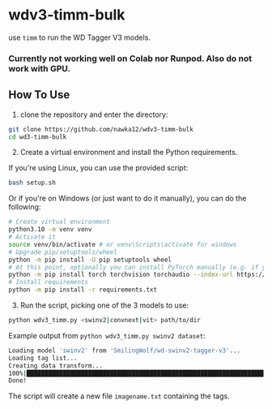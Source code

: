# wdv3-timm-bulk

use `timm` to run the WD Tagger V3 models.

### Currently not working well on Colab nor Runpod. Also do not work with GPU.

## How To Use

1. clone the repository and enter the directory:
```sh
git clone https://github.com/nawka12/wdv3-timm-bulk
cd wd3-timm-bulk
```

2. Create a virtual environment and install the Python requirements.

If you're using Linux, you can use the provided script:
```sh
bash setup.sh
```

Or if you're on Windows (or just want to do it manually), you can do the following:
```sh
# Create virtual environment
python3.10 -m venv venv
# Activate it
source venv/bin/activate # or venv\Scripts\activate for windows
# Upgrade pip/setuptools/wheel
python -m pip install -U pip setuptools wheel
# At this point, optionally you can install PyTorch manually (e.g. if you are not using an nVidia GPU)
python -m pip install torch torchvision torchaudio --index-url https://download.pytorch.org/whl/cpu
# Install requirements
python -m pip install -r requirements.txt
```

3. Run the script, picking one of the 3 models to use:
```sh
python wdv3_timm.py <swinv2|convnext|vit> path/to/dir
```

Example output from `python wdv3_timm.py swinv2 dataset`:
```sh
Loading model 'swinv2' from 'SmilingWolf/wd-swinv2-tagger-v3'...
Loading tag list...
Creating data transform...
100%|██████████████████████████████████████████████████████████████████████████| 1.04k/1.04k [10:46<00:00, 1.61image/s]
Done!
```
The script will create a new file `imagename.txt` containing the tags.
